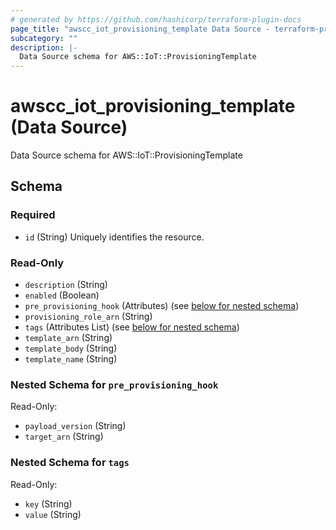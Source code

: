 ```yaml
---
# generated by https://github.com/hashicorp/terraform-plugin-docs
page_title: "awscc_iot_provisioning_template Data Source - terraform-provider-awscc"
subcategory: ""
description: |-
  Data Source schema for AWS::IoT::ProvisioningTemplate
---
```


# awscc_iot_provisioning_template (Data Source)

Data Source schema for AWS::IoT::ProvisioningTemplate



<!-- schema generated by tfplugindocs -->
## Schema

### Required

- `id` (String) Uniquely identifies the resource.

### Read-Only

- `description` (String)
- `enabled` (Boolean)
- `pre_provisioning_hook` (Attributes) (see [below for nested schema](#nestedatt--pre_provisioning_hook))
- `provisioning_role_arn` (String)
- `tags` (Attributes List) (see [below for nested schema](#nestedatt--tags))
- `template_arn` (String)
- `template_body` (String)
- `template_name` (String)

<a id="nestedatt--pre_provisioning_hook"></a>
### Nested Schema for `pre_provisioning_hook`

Read-Only:

- `payload_version` (String)
- `target_arn` (String)


<a id="nestedatt--tags"></a>
### Nested Schema for `tags`

Read-Only:

- `key` (String)
- `value` (String)


